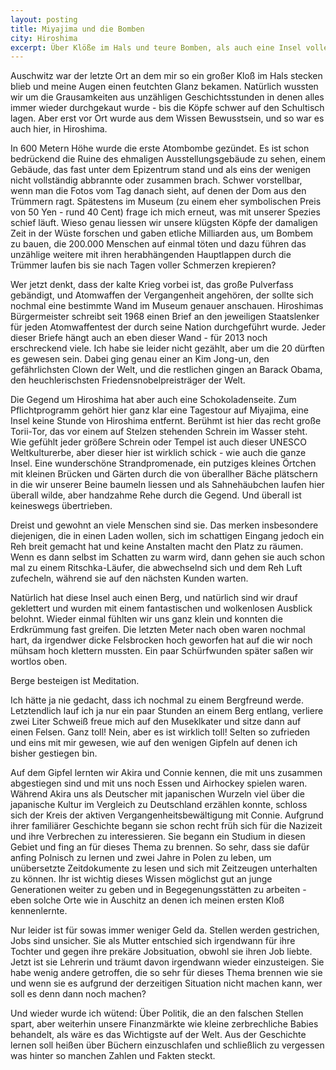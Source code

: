```yaml
---
layout: posting
title: Miyajima und die Bomben
city: Hiroshima  
excerpt: Über Klöße im Hals und teure Bomben, als auch eine Insel voller Rehe und wieso Klöße wichtig sind.
---
```


Auschwitz war der letzte Ort an dem mir so ein großer Kloß im Hals stecken blieb und meine Augen einen feutchten Glanz bekamen. Natürlich wussten wir um die Grausamkeiten aus unzähligen Geschichtsstunden in denen alles immer wieder durchgekaut wurde - bis die Köpfe schwer auf den Schultisch lagen. Aber erst vor Ort wurde aus dem Wissen Bewusstsein, und so war es auch hier, in Hiroshima.

In 600 Metern Höhe wurde die erste Atombombe gezündet. Es ist schon bedrückend die Ruine des ehmaligen Ausstellungsgebäude zu sehen, einem Gebäude, das fast unter dem Epizentrum stand und als eins der wenigen nicht vollständig abbrannte oder zusammen brach. Schwer vorstellbar, wenn man die Fotos vom Tag danach sieht, auf denen der Dom aus den Trümmern ragt. Spätestens im Museum (zu einem eher symbolischen Preis von 50 Yen - rund 40 Cent) frage ich mich erneut, was mit unserer Spezies schief läuft. Wieso genau liessen wir unsere klügsten Köpfe der damaligen Zeit in der Wüste forschen und gaben etliche Milliarden aus, um Bombem zu bauen, die 200.000 Menschen auf einmal töten und dazu führen das unzählige weitere mit ihren herabhängenden Hauptlappen durch die Trümmer laufen bis sie nach Tagen voller Schmerzen krepieren?

Wer jetzt denkt, dass der kalte Krieg vorbei ist, das große Pulverfass gebändigt, und Atomwaffen der Vergangenheit angehören, der sollte sich nochmal eine bestimmte Wand im Museum genauer anschauen. Hiroshimas Bürgermeister schreibt seit 1968 einen Brief an den jeweiligen Staatslenker für jeden Atomwaffentest der durch seine Nation durchgeführt wurde. Jeder dieser Briefe hängt auch an eben dieser Wand - für 2013 noch erschreckend viele. Ich habe sie leider nicht gezählt, aber um die 20 dürften es gewesen sein. Dabei ging genau einer an Kim Jong-un, den gefährlichsten Clown der Welt, und die restlichen gingen an Barack Obama, den heuchlerischsten Friedensnobelpreisträger der Welt.

Die Gegend um Hiroshima hat aber auch eine Schokoladenseite. Zum Pflichtprogramm gehört hier ganz klar eine Tagestour auf Miyajima, eine Insel keine Stunde von Hiroshima entfernt. Berühmt ist hier das recht große Torii-Tor, das vor einem auf Stelzen stehenden Schrein im Wasser steht. Wie gefühlt jeder größere Schrein oder Tempel ist auch dieser UNESCO Weltkulturerbe, aber dieser hier ist wirklich schick - wie auch die ganze Insel. Eine wunderschöne Strandpromenade, ein putziges kleines Örtchen mit kleinen Brücken und Gärten durch die von überallher Bäche plätschern in die wir unserer Beine baumeln liessen und als Sahnehäubchen laufen hier überall wilde, aber handzahme Rehe durch die Gegend. Und überall ist keineswegs übertrieben.

Dreist und gewohnt an viele Menschen sind sie. Das merken insbesondere diejenigen, die in einen Laden wollen, sich im schattigen Eingang jedoch ein Reh breit gemacht hat und keine Anstalten macht den Platz zu räumen. Wenn es dann selbst im Schatten zu warm wird, dann gehen sie auch schon mal zu einem Ritschka-Läufer, die abwechselnd sich und dem Reh Luft zufecheln, während sie auf den nächsten Kunden warten.

Natürlich hat diese Insel auch einen Berg, und natürlich sind wir drauf geklettert und wurden mit einem fantastischen und wolkenlosen Ausblick belohnt. Wieder einmal fühlten wir uns ganz klein und konnten die Erdkrümmung fast greifen. Die letzten Meter nach oben waren nochmal hart, da irgendwer dicke Felsbrocken hoch geworfen hat auf die wir noch mühsam hoch klettern mussten. Ein paar Schürfwunden später saßen wir wortlos oben. 

Berge besteigen ist Meditation.

Ich hätte ja nie gedacht, dass ich nochmal zu einem Bergfreund werde. Letztendlich lauf ich ja nur ein paar Stunden an einem Berg entlang, verliere zwei Liter Schweiß freue mich auf den Museklkater und sitze dann auf einen Felsen. Ganz toll! Nein, aber es ist wirklich toll! Selten so zufrieden und eins mit mir gewesen, wie auf den wenigen Gipfeln auf denen ich bisher gestiegen bin.

Auf dem Gipfel lernten wir Akira und Connie kennen, die mit uns zusammen abgestiegen sind und mit uns noch Essen und Airhockey spielen waren. Während Akira uns als Deutscher mit japanischen Wurzeln viel über die japanische Kultur im Vergleich zu Deutschland erzählen konnte, schloss sich der Kreis der aktiven Vergangenheitsbewältigung mit Connie. Aufgrund ihrer familiärer Geschichte begann sie schon recht früh sich für die Nazizeit und ihre Verbrechen zu interessieren. Sie begann ein Studium in diesen Gebiet und fing an für dieses Thema zu brennen. So sehr, dass sie dafür anfing Polnisch zu lernen und zwei Jahre in Polen zu leben, um unübersetzte Zeitdokumente zu lesen und sich mit Zeitzeugen unterhalten zu können. Ihr ist wichtig dieses Wissen möglichst gut an junge Generationen weiter zu geben und in Begegenungsstätten zu arbeiten - eben solche Orte wie in Auschitz an denen ich meinen ersten Kloß kennenlernte. 

Nur leider ist für sowas immer weniger Geld da. Stellen werden gestrichen, Jobs sind unsicher. Sie als Mutter entschied sich irgendwann für ihre Tochter und gegen ihre prekäre Jobsituation, obwohl sie ihren Job liebte. Jetzt ist sie Lehrerin und träumt davon irgendwann wieder einzusteigen. Sie habe wenig andere getroffen, die so sehr für dieses Thema brennen wie sie und wenn sie es aufgrund der derzeitigen Situation nicht machen kann, wer soll es denn dann noch machen? 

Und wieder wurde ich wütend: Über Politik, die an den falschen Stellen spart, aber weiterhin unsere Finanzmärkte wie kleine zerbrechliche Babies behandelt, als wäre es das Wichtigste auf der Welt. Aus der Geschichte lernen soll heißen über Büchern einzuschlafen und schließlich zu vergessen was hinter so manchen Zahlen und Fakten steckt.
